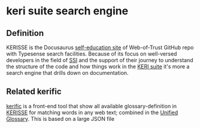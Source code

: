 # keri suite search engine
## Definition
KERISSE is the Docusaurus [self-education site](https://weboftrust.github.io/WOT-terms/) of Web-of-Trust GitHub repo with Typesense search facilities. Because of its focus on well-versed developers in the field of [SSI](SSI) and the support of their journey to understand the structure of the code and how things work in the [KERI suite](keri-suite) it's more a search engine that drills down on documentation.

## Related kerific
[kerific](kerific) is a front-end tool that show all available glossary-definition in [KERISSE](KERISSE) for matching words in any web text; combined in the [Unified Glossary](https://weboftrust.github.io/WOT-terms/docs/glossary-unified?level=2). This is based on a large JSON file